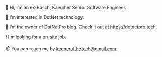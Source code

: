 👋 Hi, I’m an ex-Bosch, Kaercher Senior Software Engineer.

👀 I’m interested in DotNet technology.

🌱 I’m the owner of DotNetPro blog. Check it out at https://dotnetpro.tech.

:exclamation: I'm looking for a on-site job.

📫 You can reach me by keeperofthetech@gmail.com.
